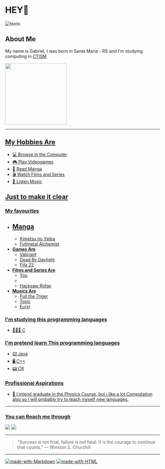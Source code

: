 # HEY👋

![texto](https://thumbs.gfycat.com/AbandonedWelldocumentedJackal-size_restricted.gif)


## **About Me**



My name is Gabriel, I was born in Santa Maria - RS and I'm studying computing in [CTISM](https://www.ufsm.br/unidades-universitarias/ctism/) 

<div align="left">
  <a href="https://github.com/Voi9d">
  <img height="200em" src="https://github-readme-stats.vercel.app/api?username=Voi9d&show_icons=true&theme=tokyonight&include_all_commits=true&count_private=true"/>
</div>

***

## My Hobbies Are
- 💻 Browse in the Computer
- 🎮 Play Videogames
- 📖 Read Manga
- 🎬 Watch Films and Series
- 🎵 Listen Music

## Just to make it clear

### My favourites 
- **Manga**
   - 
   - Kimetsu no Yaiba
   - Fullmetal Alchemist
- **Games Are**
   - Valorant
   - Dead By Daylight
   - Fifa 22
- **Films and Series Are**
   - You
   - 
   - Hacksaw Ridge
- **Musics Are**
   - Pull the Triger
   - Toxic
   - Eu(s)


### I'm studying this programming languages 
- 👨🏻‍💻 C

### I'm pretend learn This programming languages
- ⌨️ Java
- 🖥 C++
- 📟 C#

### Profissional Aspirations
- 💼 I intend graduate in the Physics Course, but i like a lot Computation also so I will probably try to teach myself new languages.

***
 
### You can Reach me through
<a href = "mailto:gabriel.broch.lago@gmail.com"><img src="https://img.shields.io/badge/-Gmail-%23333?style=for-the-badge&logo=gmail&logoColor=white" target="_blank"></a>
<a href = "https://twitter.com/naoeoVoidAppend"><img src="https://img.shields.io/badge/Twitter-1DA1F2?style=for-the-badge&logo=twitter&logoColor=white" target="_blank"></a>
***
> "Success is not final, failure is not fatal: It is the courage to continue that counts." — Winston S. Churchill

***
[![made-with-Markdown](https://img.shields.io/badge/Made%20with-Markdown-1f425f.svg)](http://commonmark.org)
[![made-with-HTML](https://img.shields.io/badge/Made%20with-HTML-ff9900.svg)](https://html.com/about/)








